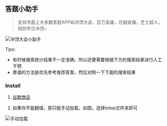 ## 答题小助手

> 支持市面上大多数答题APP如冲顶大会，百万英雄，花椒直播，芝士超人，祝你早日冲顶~

![冲顶大会小助手](http://7xsudm.com1.z0.glb.clouddn.com/QQ20180116-165849@2x.png)

Tips:

- 有时候搜索统计结果不一定准确，所以还要需要根据下方的搜索结果进行人工干预
- 靠谱的方法是优先参考推荐答案，然后对照一下下面的搜索结果


### Install

1. [谷歌商店](https://chrome.google.com/webstore/detail/lhnmepclboaalbgaldbhkcpoimlodihl/gl=CN)

2. 如果你不能翻墙，那只能手动加载，如图，选择totop文件夹即可

![手动加载](http://7xsudm.com1.z0.glb.clouddn.com/manual0.png)
